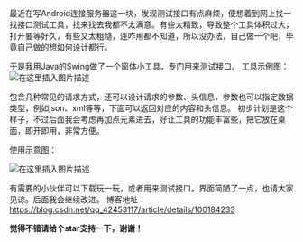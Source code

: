 最近在写Android连接服务器这一块，发现测试接口有点麻烦，便想着到网上找一找接口测试工具，找来找去我都不太满意。有些太精致，导致整个工具体积过大，打开要等好久，有些又太粗糙，连咋用都不知道，所以没办法，自己做一个吧，毕竟自己做的想如何设计都行。

于是我用Java的Swing做了一个窗体小工具，专门用来测试接口。
工具示例图：
![在这里插入图片描述](https://img-blog.csdnimg.cn/20190901160450510.png?x-oss-process=image/watermark,type_ZmFuZ3poZW5naGVpdGk,shadow_10,text_aHR0cHM6Ly9ibGl6emF3YW5nLmJsb2cuY3Nkbi5uZXQ=,size_16,color_FFFFFF,t_70)

包含几种常见的请求方式，还可以设计请求的参数、头信息，参数也可以指定数据类型，例如json、xml等等，下面可以返回对应的内容和头信息。
初步计划是这个样子，不过后面我会考虑再加点元素进去，好让工具的功能丰富些，把它放在桌面，即开即用，非常方便。

使用示意图：

![在这里插入图片描述](https://img-blog.csdnimg.cn/20190901160840570.gif)

有需要的小伙伴可以下载玩一玩，或者用来测试接口，界面简陋了一点，也请大家见谅。后面我会继续改进。
博客地址：
https://blog.csdn.net/qq_42453117/article/details/100184233

**觉得不错请给个star支持一下，谢谢！**
